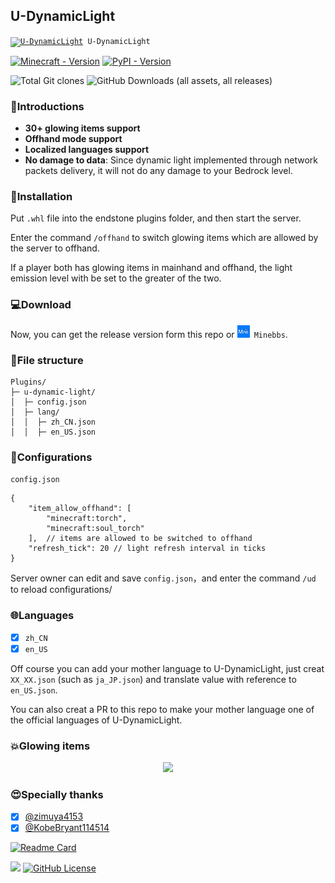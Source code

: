 ## U-DynamicLight

<code><a href="https://github.com/umarurize/UTP"><img height="25" src="https://github.com/umarurize/U_DynamicLight/blob/master/logo/logo.png" alt="U-DynamicLight" /></a>&nbsp;U-DynamicLight</code>

[![Minecraft - Version](https://img.shields.io/badge/minecraft-v1.21.71_(Bedrock)-black)](https://feedback.minecraft.net/hc/en-us/sections/360001186971-Release-Changelogs)
[![PyPI - Version](https://img.shields.io/pypi/v/endstone)](https://pypi.org/project/endstone)

![Total Git clones](https://img.shields.io/badge/dynamic/json?label=Total%20Git%20clones&query=$&url=https://cdn.jsdelivr.net/gh/umarurize/U_DynamicLight@master/clone_count.txt&color=brightgreen)
![GitHub Downloads (all assets, all releases)](https://img.shields.io/github/downloads/umarurize/U_DynamicLight/total)

### 🔔Introductions
* **30+ glowing items support**
* **Offhand mode support**
* **Localized languages support**
* **No damage to data**: Since dynamic light implemented through network packets delivery, it will not do any damage to your Bedrock level.

### 🔨Installation
Put `.whl` file into the endstone plugins folder, and then start the server. 

Enter the command `/offhand` to switch glowing items which are allowed by the server to offhand. 

If a player both has glowing items in mainhand and offhand, the light emission level with be set to the greater of the two.

### 💻Download
Now, you can get the release version form this repo or <code><a href="https://www.minebbs.com/resources/u-dynamiclight.11035/"><img height="20" src="https://github.com/umarurize/umaru-cdn/blob/main/images/minebbs.png" alt="Minebbs" /></a>&nbsp;Minebbs</code>.

### 📁File structure
```
Plugins/
├─ u-dynamic-light/
│  ├─ config.json
│  ├─ lang/
│  │  ├─ zh_CN.json
│  │  ├─ en_US.json
```

### 📝Configurations
`config.json`
```json5
{
    "item_allow_offhand": [
        "minecraft:torch",
        "minecraft:soul_torch"
    ],  // items are allowed to be switched to offhand
    "refresh_tick": 20 // light refresh interval in ticks
}
```
Server owner can edit and save `config.json`，and enter the command `/ud` to reload configurations/

### 🌐Languages
- [x] `zh_CN`
- [x] `en_US`

Off course you can add your mother language to U-DynamicLight, just creat `XX_XX.json` (such as `ja_JP.json`) and translate value with reference to `en_US.json`.

You can also creat a PR to this repo to make your mother language one of the official languages of U-DynamicLight.

### 💥Glowing items
<div style="width: 100%; text-align: center;">
  <img src="https://github.com/umarurize/U_DynamicLight/blob/master/images/item_list.png" style="max-width: 100%; height: auto;">
</div>

### :heart_eyes:Specially thanks
- [x] [@zimuya4153](https://github.com/zimuya4153)
- [x] [@KobeBryant114514](https://github.com/KobeBryant114514)

[![Readme Card](https://github-readme-stats.vercel.app/api/pin/?username=GlacieTeam&repo=BinaryStream-Python)](https://github.com/GlacieTeam/BinaryStream-Python)

![](https://img.shields.io/badge/language-python-blue.svg) [![GitHub License](https://img.shields.io/github/license/umarurize/UTP)](LICENSE)

